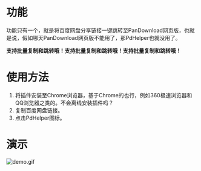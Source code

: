 # 功能  

功能只有一个，就是将百度网盘分享链接一键跳转至PanDownload网页版，也就是说，假如哪天PanDownload网页版不能用了，那PdHelper也就没用了。  

**支持批量复制和跳转哦！支持批量复制和跳转哦！支持批量复制和跳转哦！**  

# 使用方法  

1. 将插件安装至Chrome浏览器，基于Chrome的也行，例如360极速浏览器和QQ浏览器之类的。不会离线安装插件吗？
2. 复制百度网盘链接。
3. 点击PdHelper图标。

# 演示

![demo.gif](https://github.com/sanshuifeibing/PdHelper/blob/master/Demo.gif)